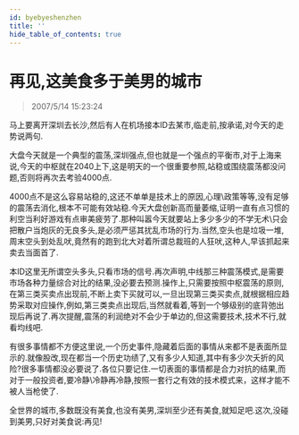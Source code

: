 ```yaml
---
id: byebyeshenzhen 
title: ''
hide_table_of_contents: true
---
```


# 再见,这美食多于美男的城市

> 2007/5/14 15:23:24

<div style={{color: '#FF0000', fontWeight: 'bold'}}>

马上要离开深圳去长沙,然后有人在机场接本ID去某市,临走前,按承诺,对今天的走势说两句.
 
大盘今天就是一个典型的震荡,深圳强点,但也就是一个强点的平衡市,对于上海来说,今天的中枢就在2040上下,这是明天的一个很重要参照,站稳或围绕震荡都没问题,否则将再次去考验4000点.
 
4000点不是这么容易站稳的,这还不单单是技术上的原因,心理\政策等等,没有足够的震荡去消化,根本不可能有效站稳.今天大盘创新高而量萎缩,证明一直有点习惯的利空当利好游戏有点审美疲劳了.那种叫嚣今天就要站上多少多少的不学无术\只会把散户当炮灰的无良多头,是必须严惩其扰乱市场的行为.当然,空头也是垃圾一堆,周末空头到处乱吠,竟然有的跑到北大对着所谓总裁班的人狂吠,这种人,早该抓起来卖去当面首了.
 
本ID这里无所谓空头多头,只看市场的信号.再次声明,中线那三种震荡模式,是需要市场各种力量综合对比的结果,没必要去预测.操作上,只需要按照中枢震荡的原则,在第三类买卖点出现前,不断上卖下买就可以,一旦出现第三类买卖点,就根据相应趋势采取对应操作,例如,第三类卖点出现后,当然就看着,等到一个够级别的底背弛出现后再说了.再次提醒,震荡的利润绝对不会少于单边的,但这需要技术,技术不行,就看均线吧.
 
有很多事情都不方便这里说,一个历史事件,隐藏着后面的事情从来都不是表面所显示的.就像股改,现在都当一个历史功绩了,又有多少人知道,其中有多少次夭折的风险?很多事情都没必要说了.各位只要记住.一切表面的事情都是合力对抗的结果,而对于一般投资者,要冷静\冷静再冷静,按照一套行之有效的技术模式来，这样才能不被人当枪使了.
 
全世界的城市,多数既没有美食,也没有美男,深圳至少还有美食,就知足吧.这次,没碰到美男,只好对美食说:再见!

</div>